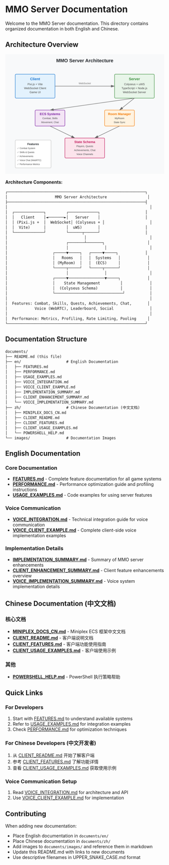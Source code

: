 # MMO Server Documentation

Welcome to the MMO Server documentation. This directory contains organized documentation in both English and Chinese.

## Architecture Overview

![MMO Server Architecture](./images/architecture-overview.svg)

**Architecture Components:**

```
┌─────────────────────────────────────────────────────────────┐
│                     MMO Server Architecture                  │
├─────────────────────────────────────────────────────────────┤
│                                                               │
│  ┌─────────────┐         ┌─────────────┐                    │
│  │   Client    │◄───────►│   Server    │                    │
│  │ (Pixi.js +  │  WebSocket│ (Colyseus + │                    │
│  │  Vite)      │         │  uWS)       │                    │
│  └─────────────┘         └──────┬──────┘                    │
│                                  │                            │
│                          ┌───────┴───────┐                   │
│                          │                │                   │
│                    ┌─────▼─────┐   ┌─────▼─────┐            │
│                    │   Rooms   │   │  Systems   │            │
│                    │ (MyRoom)  │   │  (ECS)     │            │
│                    └─────┬─────┘   └─────┬──────┘            │
│                          │                │                   │
│                    ┌─────▼────────────────▼─────┐            │
│                    │    State Management         │            │
│                    │  (Colyseus Schema)          │            │
│                    └──────────────────────────────┘           │
│                                                               │
│  Features: Combat, Skills, Quests, Achievements, Chat,       │
│            Voice (WebRTC), Leaderboard, Social                │
│                                                               │
│  Performance: Metrics, Profiling, Rate Limiting, Pooling     │
└─────────────────────────────────────────────────────────────┘
```

## Documentation Structure

```
documents/
├── README.md (this file)
├── en/                    # English Documentation
│   ├── FEATURES.md
│   ├── PERFORMANCE.md
│   ├── USAGE_EXAMPLES.md
│   ├── VOICE_INTEGRATION.md
│   ├── VOICE_CLIENT_EXAMPLE.md
│   ├── IMPLEMENTATION_SUMMARY.md
│   ├── CLIENT_ENHANCEMENT_SUMMARY.md
│   └── VOICE_IMPLEMENTATION_SUMMARY.md
├── zh/                    # Chinese Documentation (中文文档)
│   ├── MINIPLEX_DOCS_CN.md
│   ├── CLIENT_README.md
│   ├── CLIENT_FEATURES.md
│   ├── CLIENT_USAGE_EXAMPLES.md
│   └── POWERSHELL_HELP.md
└── images/                # Documentation Images
```

## English Documentation

### Core Documentation
- **[FEATURES.md](./en/FEATURES.md)** - Complete feature documentation for all game systems
- **[PERFORMANCE.md](./en/PERFORMANCE.md)** - Performance optimization guide and profiling instructions
- **[USAGE_EXAMPLES.md](./en/USAGE_EXAMPLES.md)** - Code examples for using server features

### Voice Communication
- **[VOICE_INTEGRATION.md](./en/VOICE_INTEGRATION.md)** - Technical integration guide for voice communication
- **[VOICE_CLIENT_EXAMPLE.md](./en/VOICE_CLIENT_EXAMPLE.md)** - Complete client-side voice implementation examples

### Implementation Details
- **[IMPLEMENTATION_SUMMARY.md](./en/IMPLEMENTATION_SUMMARY.md)** - Summary of MMO server enhancements
- **[CLIENT_ENHANCEMENT_SUMMARY.md](./en/CLIENT_ENHANCEMENT_SUMMARY.md)** - Client feature enhancements overview
- **[VOICE_IMPLEMENTATION_SUMMARY.md](./en/VOICE_IMPLEMENTATION_SUMMARY.md)** - Voice system implementation details

## Chinese Documentation (中文文档)

### 核心文档
- **[MINIPLEX_DOCS_CN.md](./zh/MINIPLEX_DOCS_CN.md)** - Miniplex ECS 框架中文文档
- **[CLIENT_README.md](./zh/CLIENT_README.md)** - 客户端说明文档
- **[CLIENT_FEATURES.md](./zh/CLIENT_FEATURES.md)** - 客户端功能使用指南
- **[CLIENT_USAGE_EXAMPLES.md](./zh/CLIENT_USAGE_EXAMPLES.md)** - 客户端使用示例

### 其他
- **[POWERSHELL_HELP.md](./zh/POWERSHELL_HELP.md)** - PowerShell 执行策略帮助

## Quick Links

### For Developers
1. Start with [FEATURES.md](./en/FEATURES.md) to understand available systems
2. Refer to [USAGE_EXAMPLES.md](./en/USAGE_EXAMPLES.md) for integration examples
3. Check [PERFORMANCE.md](./en/PERFORMANCE.md) for optimization techniques

### For Chinese Developers (中文开发者)
1. 从 [CLIENT_README.md](./zh/CLIENT_README.md) 开始了解客户端
2. 参考 [CLIENT_FEATURES.md](./zh/CLIENT_FEATURES.md) 了解功能详情
3. 查看 [CLIENT_USAGE_EXAMPLES.md](./zh/CLIENT_USAGE_EXAMPLES.md) 获取使用示例

### Voice Communication Setup
1. Read [VOICE_INTEGRATION.md](./en/VOICE_INTEGRATION.md) for architecture and API
2. Use [VOICE_CLIENT_EXAMPLE.md](./en/VOICE_CLIENT_EXAMPLE.md) for implementation

## Contributing

When adding new documentation:
- Place English documentation in `documents/en/`
- Place Chinese documentation in `documents/zh/`
- Add images to `documents/images/` and reference them in markdown
- Update this README.md with links to new documents
- Use descriptive filenames in UPPER_SNAKE_CASE.md format
